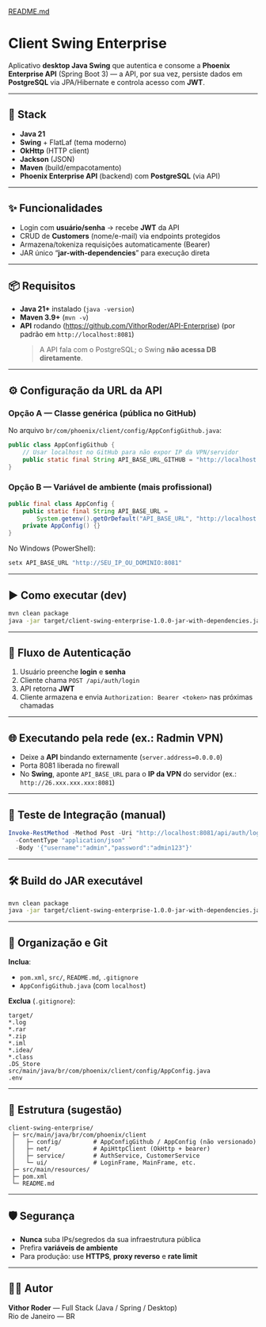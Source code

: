 [README.md](https://github.com/user-attachments/files/22566771/README.md)
# Client Swing Enterprise

Aplicativo **desktop Java Swing** que autentica e consome a **Phoenix Enterprise API** (Spring Boot 3) — a API, por sua vez, persiste dados em **PostgreSQL** via JPA/Hibernate e controla acesso com **JWT**.

---

## 🧩 Stack

- **Java 21**
- **Swing** + FlatLaf (tema moderno)
- **OkHttp** (HTTP client)
- **Jackson** (JSON)
- **Maven** (build/empacotamento)
- **Phoenix Enterprise API** (backend) com **PostgreSQL** (via API)

---

## ✨ Funcionalidades

- Login com **usuário/senha** → recebe **JWT** da API
- CRUD de **Customers** (nome/e-mail) via endpoints protegidos
- Armazena/tokeniza requisições automaticamente (Bearer)
- JAR único “**jar-with-dependencies**” para execução direta

---

## 📦 Requisitos

- **Java 21+** instalado (`java -version`)
- **Maven 3.9+** (`mvn -v`)
- **API** rodando (https://github.com/VithorRoder/API-Enterprise) (por padrão em `http://localhost:8081`)
  > A API fala com o PostgreSQL; o Swing **não acessa DB diretamente**.

---

## ⚙️ Configuração da URL da API

### Opção A — Classe genérica (pública no GitHub)
No arquivo `br/com/phoenix/client/config/AppConfigGithub.java`:

```java
public class AppConfigGithub {
    // Usar localhost no GitHub para não expor IP da VPN/servidor
    public static final String API_BASE_URL_GITHUB = "http://localhost:8081";
}
```

### Opção B — Variável de ambiente (mais profissional)
```java
public final class AppConfig {
    public static final String API_BASE_URL =
        System.getenv().getOrDefault("API_BASE_URL", "http://localhost:8081");
    private AppConfig() {}
}
```

No Windows (PowerShell):
```powershell
setx API_BASE_URL "http://SEU_IP_OU_DOMINIO:8081"
```

---

## ▶️ Como executar (dev)

```bash
mvn clean package
java -jar target/client-swing-enterprise-1.0.0-jar-with-dependencies.jar
```

---

## 🔐 Fluxo de Autenticação

1. Usuário preenche **login** e **senha**  
2. Cliente chama `POST /api/auth/login`  
3. API retorna **JWT**  
4. Cliente armazena e envia `Authorization: Bearer <token>` nas próximas chamadas

---

## 🌐 Executando pela rede (ex.: Radmin VPN)

- Deixe a **API** bindando externamente (`server.address=0.0.0.0`)
- Porta 8081 liberada no firewall
- No **Swing**, aponte `API_BASE_URL` para o **IP da VPN** do servidor (ex.: `http://26.xxx.xxx.xxx:8081`)

---

## 🧪 Teste de Integração (manual)

```powershell
Invoke-RestMethod -Method Post -Uri "http://localhost:8081/api/auth/login" `
  -ContentType "application/json" `
  -Body '{"username":"admin","password":"admin123"}'
```

---

## 🛠️ Build do JAR executável

```bash
mvn clean package
java -jar target/client-swing-enterprise-1.0.0-jar-with-dependencies.jar
```

---

## 🧹 Organização e Git

**Inclua**:
- `pom.xml`, `src/`, `README.md`, `.gitignore`
- `AppConfigGithub.java` (com `localhost`)

**Exclua** (`.gitignore`):
```
target/
*.log
*.rar
*.zip
*.iml
*.idea/
*.class
.DS_Store
src/main/java/br/com/phoenix/client/config/AppConfig.java
.env
```

---

## 🧩 Estrutura (sugestão)

```
client-swing-enterprise/
 ├─ src/main/java/br/com/phoenix/client
 │   ├─ config/         # AppConfigGithub / AppConfig (não versionado)
 │   ├─ net/            # ApiHttpClient (OkHttp + bearer)
 │   ├─ service/        # AuthService, CustomerService
 │   └─ ui/             # LoginFrame, MainFrame, etc.
 ├─ src/main/resources/
 ├─ pom.xml
 └─ README.md
```

---

## 🛡️ Segurança

- **Nunca** suba IPs/segredos da sua infraestrutura pública
- Prefira **variáveis de ambiente**
- Para produção: use **HTTPS**, **proxy reverso** e **rate limit**

---

## 🧑‍💻 Autor

**Vithor Roder** — Full Stack (Java / Spring / Desktop)  
Rio de Janeiro — BR

